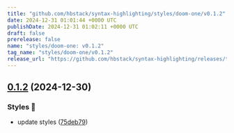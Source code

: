 ```yaml
---
title: "github.com/hbstack/syntax-highlighting/styles/doom-one/v0.1.2"
date: 2024-12-31 01:01:44 +0000 UTC
publishDate: 2024-12-31 01:02:11 +0000 UTC
draft: false
prerelease: false
name: "styles/doom-one: v0.1.2"
tag_name: "styles/doom-one/v0.1.2"
release_url: "https://github.com/hbstack/syntax-highlighting/releases/tag/styles/doom-one/v0.1.2"
---
```


## [0.1.2](https://github.com/hbstack/syntax-highlighting/compare/styles/doom-one/v0.1.1...styles/doom-one/v0.1.2) (2024-12-30)


### Styles 🎨

* update styles ([75deb79](https://github.com/hbstack/syntax-highlighting/commit/75deb79773c00a91668118f44e1ffcf018513cd9))
